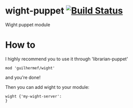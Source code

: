 wight-puppet [![Build Status](https://travis-ci.org/guilhermef/wight-puppet.png?branch=master)](https://travis-ci.org/guilhermef/wight-puppet)
============

Wight puppet module

How to
======

I highly recommend you to use it through 'librarian-puppet'

    mod 'guilhermef/wight'

and you're done!

Then you can add wight to your module:

    wight {'my-wight-server':
    }